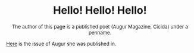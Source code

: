 # <center>**Hello! Hello! Hello!**</center> #

<font size="-1"><center>The author of this page is a published poet (Augur Magazine, Cicida) under a penname.</center>

[Here](https://www.augurmag.com/augur-issue-2-2/) is the issue of Augur she was published in.
